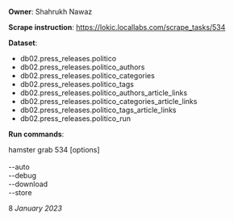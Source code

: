 **Owner**: Shahrukh Nawaz

**Scrape instruction**: https://lokic.locallabs.com/scrape_tasks/534

**Dataset**:

- db02.press_releases.politico
- db02.press_releases.politico_authors
- db02.press_releases.politico_categories
- db02.press_releases.politico_tags
- db02.press_releases.politico_authors_article_links
- db02.press_releases.politico_categories_article_links
- db02.press_releases.politico_tags_article_links
- db02.press_releases.politico_run

**Run commands**:

hamster grab 534 [options]
<br><br>--auto
<br>--debug
<br>--download
<br>--store

8 _January_ _2023_
